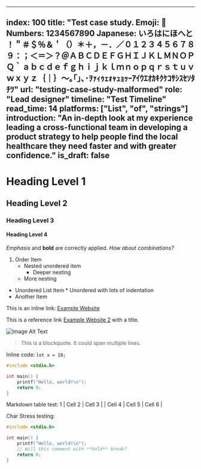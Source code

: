 ---
index: 100
title: "Test case study. Emoji: 👋 Numbers: 1234567890 Japanese: いろはにほへと
    ！＂＃＄％＆＇（）＊＋，－．／０１２３４５６７８９：；＜＝＞？＠ＡＢＣＤＥＦＧＨＩＪＫＬＭＮＯＰＱ｀ａｂｃｄｅｆｇｈｉｊｋｌｍｎｏｐｑｒｓｔｕｖｗｘｙｚ｛｜｝～｡｢｣､･ｦｧｨｩｪｫｬｭｮｯｰｱｲｳｴｵｶｷｸｹｺｻｼｽｾｿﾀﾁﾂ"
url: "testing-case-study-malformed"
role: "Lead designer"
timeline: "Test Timeline"
read_time: 14
platforms: ["List", "of", "strings"]
introduction: "An in-depth look at my experience leading a cross-functional team in developing a product strategy to help people find the local healthcare they need faster and with greater confidence."
is_draft: false
--
# Heading Level 1

## Heading Level 2

### Heading Level 3

#### Heading Level 4

*Emphasis* and **bold** are correctly applied. _How about combinations?_

1. Order Item
   * Nested unordered item
      * Deeper nesting
   * More nesting  

* Unordered List Item
      * Unordered with lots of indentation
* Another Item


This is an inline link: [Example Website](https://www.example.com/)

This is a reference link [Example Website 2][example-ref] with a title.

[example-ref]: https://www.example.com/ "Website Title"

![Image Alt Text](path/to/your/image.jpg)

> This is a blockquote. 
> It could span multiple lines.

Inline code: `let x = 10;`

```c
#include <stdio.h>

int main() {
    printf("Hello, world!\n");
    return 0;
}
```

Markdown table test:
 1   | Cell 2   | Cell 3   |
| Cell 4   | Cell 5   | Cell 6   |

Char
Stress testing:
```c
#include <stdio.h>

int main() {
    printf("Hello, world!\n"); 
    // Will this comment with **bold** break?
    return 0;
}
```
